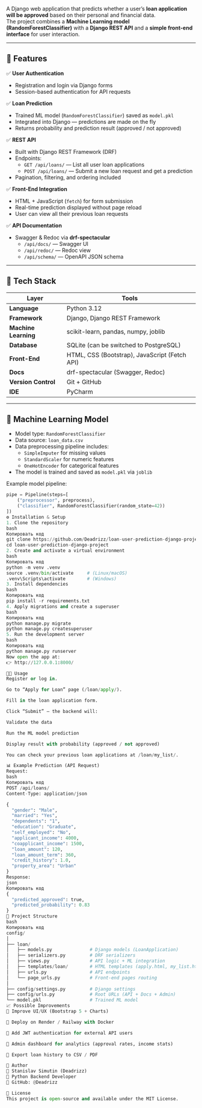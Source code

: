 A Django web application that predicts whether a user’s **loan application will be approved** based on their personal and financial data.  
The project combines a **Machine Learning model (RandomForestClassifier)** with a **Django REST API** and a **simple front-end interface** for user interaction.

---

## 🚀 Features

✅ **User Authentication**
- Registration and login via Django forms  
- Session-based authentication for API requests

✅ **Loan Prediction**
- Trained ML model (`RandomForestClassifier`) saved as `model.pkl`  
- Integrated into Django — predictions are made on the fly  
- Returns probability and prediction result (approved / not approved)

✅ **REST API**
- Built with Django REST Framework (DRF)
- Endpoints:
  - `GET /api/loans/` — List all user loan applications
  - `POST /api/loans/` — Submit a new loan request and get a prediction
- Pagination, filtering, and ordering included

✅ **Front-End Integration**
- HTML + JavaScript (`fetch`) for form submission
- Real-time prediction displayed without page reload
- User can view all their previous loan requests

✅ **API Documentation**
- Swagger & Redoc via **drf-spectacular**
  - `/api/docs/` — Swagger UI  
  - `/api/redoc/` — Redoc view  
  - `/api/schema/` — OpenAPI JSON schema

---

## 🧩 Tech Stack

| Layer | Tools |
|-------|-------|
| **Language** | Python 3.12 |
| **Framework** | Django, Django REST Framework |
| **Machine Learning** | scikit-learn, pandas, numpy, joblib |
| **Database** | SQLite (can be switched to PostgreSQL) |
| **Front-End** | HTML, CSS (Bootstrap), JavaScript (Fetch API) |
| **Docs** | drf-spectacular (Swagger, Redoc) |
| **Version Control** | Git + GitHub |
| **IDE** | PyCharm |

---

## 🧠 Machine Learning Model

- Model type: `RandomForestClassifier`
- Data source: `loan_data.csv`
- Data preprocessing pipeline includes:
  - `SimpleImputer` for missing values  
  - `StandardScaler` for numeric features  
  - `OneHotEncoder` for categorical features  
- The model is trained and saved as `model.pkl` via `joblib`

Example model pipeline:

```python
pipe = Pipeline(steps=[
    ("preprocessor", preprocess),
    ("classifier", RandomForestClassifier(random_state=42))
])
⚙️ Installation & Setup
1. Clone the repository
bash
Копировать код
git clone https://github.com/Deadrizz/loan-user-prediction-django-project.git
cd loan-user-prediction-django-project
2. Create and activate a virtual environment
bash
Копировать код
python -m venv .venv
source .venv/bin/activate     # (Linux/macOS)
.venv\Scripts\activate        # (Windows)
3. Install dependencies
bash
Копировать код
pip install -r requirements.txt
4. Apply migrations and create a superuser
bash
Копировать код
python manage.py migrate
python manage.py createsuperuser
5. Run the development server
bash
Копировать код
python manage.py runserver
Now open the app at:
👉 http://127.0.0.1:8000/

🧑‍💻 Usage
Register or log in.

Go to “Apply for Loan” page (/loan/apply/).

Fill in the loan application form.

Click “Submit” — the backend will:

Validate the data

Run the ML model prediction

Display result with probability (approved / not approved)

You can check your previous loan applications at /loan/my_list/.

📊 Example Prediction (API Request)
Request:
bash
Копировать код
POST /api/loans/
Content-Type: application/json

{
  "gender": "Male",
  "married": "Yes",
  "dependents": "1",
  "education": "Graduate",
  "self_employed": "No",
  "applicant_income": 4000,
  "coapplicant_income": 1500,
  "loan_amount": 120,
  "loan_amount_term": 360,
  "credit_history": 1.0,
  "property_area": "Urban"
}
Response:
json
Копировать код
{
  "predicted_approved": true,
  "predicted_probability": 0.83
}
🧩 Project Structure
bash
Копировать код
config/
│
├── loan/
│   ├── models.py              # Django models (LoanApplication)
│   ├── serializers.py         # DRF serializers
│   ├── views.py               # API logic + ML integration
│   ├── templates/loan/        # HTML templates (apply.html, my_list.html)
│   ├── urls.py                # API endpoints
│   └── page_urls.py           # Front-end pages routing
│
├── config/settings.py         # Django settings
├── config/urls.py             # Root URLs (API + Docs + Admin)
└── model.pkl                  # Trained ML model
📈 Possible Improvements
🔹 Improve UI/UX (Bootstrap 5 + Charts)

🔹 Deploy on Render / Railway with Docker

🔹 Add JWT authentication for external API users

🔹 Admin dashboard for analytics (approval rates, income stats)

🔹 Export loan history to CSV / PDF

🧾 Author
👤 Stanislav Simutin (Deadrizz)
🎯 Python Backend Developer
📂 GitHub: @Deadrizz

📜 License
This project is open-source and available under the MIT License.

